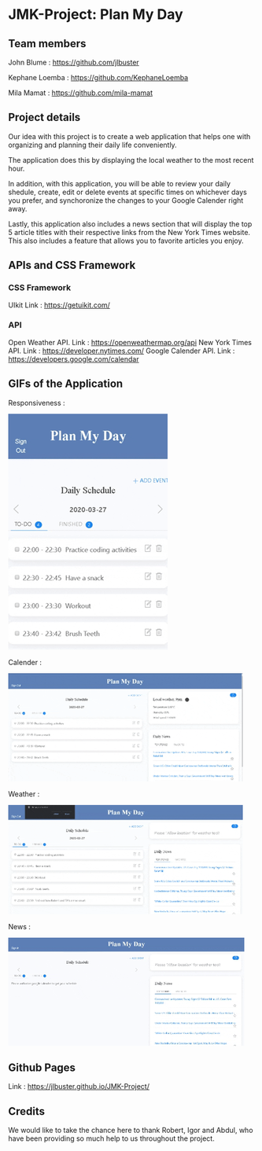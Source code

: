 # JMK-Project: Plan My Day

## Team members
John Blume : https://github.com/jlbuster

Kephane Loemba : https://github.com/KephaneLoemba

Mila Mamat : https://github.com/mila-mamat

## Project details
Our idea with this project is to create a web application that helps one with organizing and planning their daily life conveniently.

The application does this by displaying the local weather to the most recent hour. 

In addition, with this application, you will be able to review your daily shedule, create, edit or delete events at specific times on whichever days you prefer, and synchoronize the changes to your Google Calender right away. 

Lastly, this application also includes a news section that will display the top 5 article titles with their respective links from the New York Times website. This also includes a feature that allows you to favorite articles you enjoy.


## APIs and CSS Framework
### CSS Framework
 UIkit  Link : https://getuikit.com/
### API
Open Weather API. Link : https://openweathermap.org/api
New York Times API.   Link : https://developer.nytimes.com/
Google Calender API. Link : https://developers.google.com/calendar

## GIFs of the Application
Responsiveness : 

![](/Gifs/Responsive.gif)

Calender : 

![](/Gifs/Calender.gif)

Weather : 

![](/Gifs/Weather.gif)

News : 

![](/Gifs/News.gif)
## Github Pages
Link : https://jlbuster.github.io/JMK-Project/

## Credits
We would like to take the chance here to thank Robert, Igor and Abdul, who have been providing so much help to us throughout the project.

